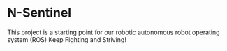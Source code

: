 # N-Sentinel
This project is a starting point for our robotic autonomous robot operating system (ROS)
Keep Fighting and Striving!


